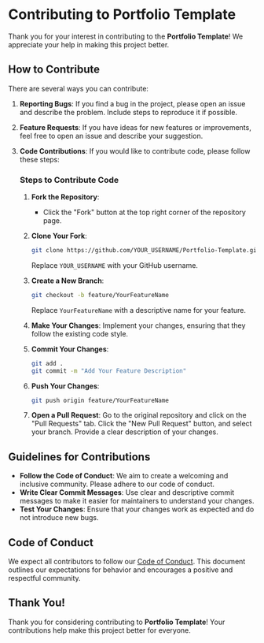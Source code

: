 # Contributing to Portfolio Template

Thank you for your interest in contributing to the **Portfolio Template**! We appreciate your help in making this project better.

## How to Contribute

There are several ways you can contribute:

1. **Reporting Bugs**: If you find a bug in the project, please open an issue and describe the problem. Include steps to reproduce it if possible.

2. **Feature Requests**: If you have ideas for new features or improvements, feel free to open an issue and describe your suggestion.

3. **Code Contributions**: If you would like to contribute code, please follow these steps:

   ### Steps to Contribute Code

   1. **Fork the Repository**:
      - Click the "Fork" button at the top right corner of the repository page.

   2. **Clone Your Fork**:
      ```bash
      git clone https://github.com/YOUR_USERNAME/Portfolio-Template.git
      ```
      Replace `YOUR_USERNAME` with your GitHub username.

   3. **Create a New Branch**:
      ```bash
      git checkout -b feature/YourFeatureName
      ```
      Replace `YourFeatureName` with a descriptive name for your feature.

   4. **Make Your Changes**: Implement your changes, ensuring that they follow the existing code style.

   5. **Commit Your Changes**:
      ```bash
      git add .
      git commit -m "Add Your Feature Description"
      ```

   6. **Push Your Changes**:
      ```bash
      git push origin feature/YourFeatureName
      ```

   7. **Open a Pull Request**: Go to the original repository and click on the "Pull Requests" tab. Click the "New Pull Request" button, and select your branch. Provide a clear description of your changes.

## Guidelines for Contributions

- **Follow the Code of Conduct**: We aim to create a welcoming and inclusive community. Please adhere to our code of conduct.
- **Write Clear Commit Messages**: Use clear and descriptive commit messages to make it easier for maintainers to understand your changes.
- **Test Your Changes**: Ensure that your changes work as expected and do not introduce new bugs.

## Code of Conduct

We expect all contributors to follow our [Code of Conduct](CODE_OF_CONDUCT.md). This document outlines our expectations for behavior and encourages a positive and respectful community.

## Thank You!

Thank you for considering contributing to **Portfolio Template**! Your contributions help make this project better for everyone.
